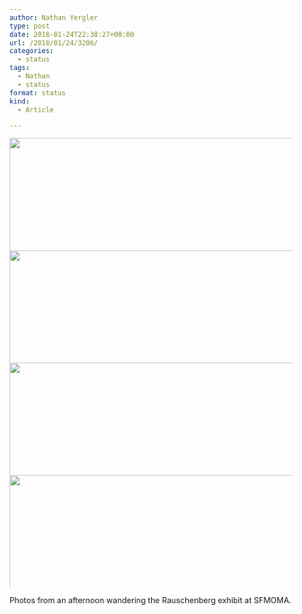 ```yaml
---
author: Nathan Yergler
type: post
date: 2018-01-24T22:38:27+00:00
url: /2018/01/24/3206/
categories:
  - status
tags:
  - Nathan
  - status
format: status
kind:
  - Article

---
```

<img loading="lazy" src="http://status.yergler.net/uploads/2018/fc7fd28bfd.jpg" width="600" height="600" style="max-height: 200px; width: auto;" /><img loading="lazy" src="http://status.yergler.net/uploads/2018/da4aa1410b.jpg" width="600" height="600" style="max-height: 200px; width: auto;" /><img loading="lazy" src="http://status.yergler.net/uploads/2018/aa289f6b3e.jpg" width="600" height="600" style="max-height: 200px; width: auto;" /><img loading="lazy" src="http://status.yergler.net/uploads/2018/165da34379.jpg" width="600" height="600" style="max-height: 200px; width: auto;" />

Photos from an afternoon wandering the Rauschenberg exhibit at SFMOMA.